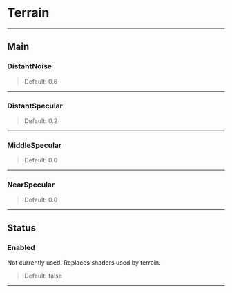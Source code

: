 # Terrain

---

## Main

### DistantNoise

>Default: 0.6

---

### DistantSpecular

>Default: 0.2

---

### MiddleSpecular

>Default: 0.0

---

### NearSpecular

>Default: 0.0

---

## Status

### Enabled

Not currently used. Replaces shaders used by terrain.

>Default: false

---
